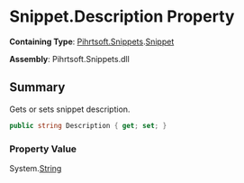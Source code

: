 # Snippet\.Description Property

**Containing Type**: [Pihrtsoft.Snippets](../../README.md)\.[Snippet](../README.md)

**Assembly**: Pihrtsoft\.Snippets\.dll

## Summary

Gets or sets snippet description\.

```csharp
public string Description { get; set; }
```

### Property Value

System\.[String](https://docs.microsoft.com/en-us/dotnet/api/system.string)

